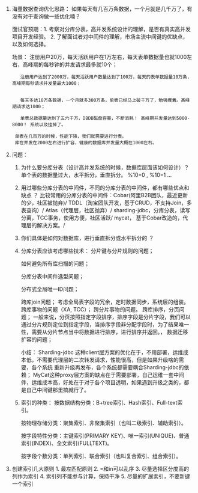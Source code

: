 1. 海量数据查询优化思路：
    如果每天有几百万条数据，一个月就是几千万了，有没有对于查询做一些优化喃？

    面试官预期：1. 考察对分库分表，高并发系统设计的理解，是否有真实高并发项目开发经验。
                2. 了解面试者对中间件的理解，市场主流中间键的优缺点，以及如何选择。

    场景： 注册用户20万，每天活跃用户在1万左右，每天表单数据量也就1000左右，高峰期的每秒钟的并发请求最多就10个；



          注册用户达到了2000万，每天活跃用户数量达到了100万，每天的表单数据量10万条，高峰期每秒请求并发量最大1000；


          每天多达10万条数据，一个月就多300万条，单表已经马上破千万了，勉强撑着。高峰期请求达1000；

          单表总数据量达到了五六千万，DBDB磁盘容量，不断消耗！ 高峰期并发量达到5000-8000！ 系统以及挂掉了。

        单表在几百万的时候，性能下降，我们就需要进行分表。
        库在并发在2000左右进行扩容，健康的数据库并发量大概在1000左右。

2. 问题： 
    1. 为什么要分库分表（设计高并发系统的时候，数据库层面该如何设计）？
        单个表的数据量过大，水平拆分，垂直拆分。 %10=0 , %10=1 ... 
    2. 用过哪些分库分表的中间件，不同的分库分表的中间件，都有哪些优点和缺点 ？
        比较常用的分库分表的中间件：Cobar(阿里B2B团队，最近更新的少，社区被抛弃)/ TDDL（淘宝团队开发，基于CRUD，不支持Join，多表查询）/ Atlas（代理层，社区抛弃）/ sharding-jdbc，分库分表，读写分离，TCC事务，使用方便，社区活跃/ mycat， 基于Cobar改造的，代理层的解决方案。/

    3. 你们具体是如何对数据库，进行垂直拆分或水平拆分的 ？

    4. 分库分表应该考虑哪些技术：
        分片键与分片规则的问题；

        如何避免所有库扫描的问题；
    
        分库分表中间件选型问题；

        分布式全局唯一ID问题；

        跨库join问题；
            考虑全局表字段的冗余，定时数据同步，系统层的组装。
        跨库事物的问题（XA, TCC）；
            跨分片事物的问题。
        跨库排序，分页问题；
            一般来说，分页按照指定字段排序，排序字段是分片字段，我们可以通过分片规则定位到指定字段，当排序字段非分配字段时，为了结果唯一性，需要从分片节点当中将数据进行排序，进行排序并返回。，
        数据迁移扩容的问题；

        小结： Sharding-jdbc 这种client层方案的优化在于，不用部署，运维成本低，不需要代理层的二次转发请求，性能很高，但是如果升级啥的需要，各个系统 重新升级再发布，各个系统都需要耦合Sharding-jdbc的依赖；
                MyCat这种proxy层方案的缺点在于需要部署，自己运维一套中间件，运维成本高，好处在于对于各个项目透明，如果遇到升级之类的，都是自己中间键那里搞就行了。

    5. 索引的种类：
        按数据结构分类：B+tree索引、Hash索引、Full-text索引。

        按物理存储分类：聚集索引、非聚集索引（也叫二级索引、辅助索引）。

        按字段特性分类：主键索引(PRIMARY KEY)、唯一索引(UNIQUE)、普通索引(INDEX)、全文索引(FULLTEXT)。
        
        按字段个数分类：单列索引、联合索引（也叫复合索引、组合索引）。

3. 创建索引几大原则
        1. 最左匹配原则
        2. =和in可以乱序
        3. 尽量选择区分度高的列作为索引
        4. 索引列不能参与计算，保持干净
        5. 尽量的扩展索引，不要新键一个索引
        